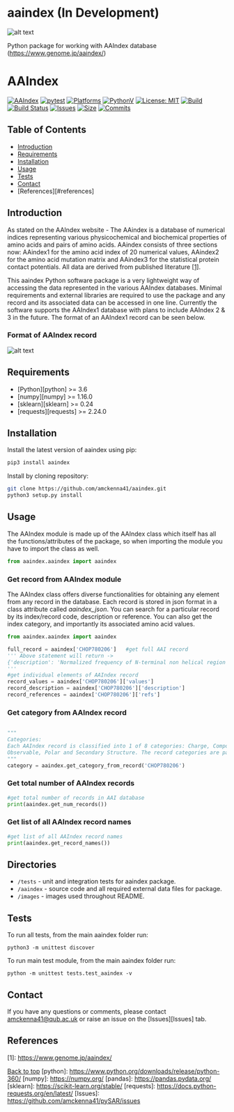 # aaindex (In Development)
![alt text](https://raw.githubusercontent.com/amckenna41/aaindex/main/images/aaindex_logo.png)

Python package for working with AAIndex database (https://www.genome.jp/aaindex/)

# AAIndex <a name="TOP"></a>
[![AAIndex](https://img.shields.io/pypi/v/aaindex)](https://pypi.org/project/aaindex/)
[![pytest](https://github.com/amckenna41/pySAR/workflows/Building%20and%20Testing%20%F0%9F%90%8D/badge.svg)](https://github.com/amckenna41/pySAR/actions?query=workflowBuilding%20and%20Testing%20%F0%9F%90%8D)
[![Platforms](https://img.shields.io/badge/platforms-linux%2C%20macOS%2C%20Windows-green)](https://pypi.org/project/aaindex/)
[![PythonV](https://img.shields.io/pypi/pyversions/pySAR?logo=2)](https://pypi.org/project/aaindex/)
[![License: MIT](https://img.shields.io/badge/License-MIT-red.svg)](https://opensource.org/licenses/MIT)
[![Build](https://img.shields.io/github/workflow/status/amckenna41/pySAR/Deploy%20to%20PyPI%20%F0%9F%93%A6)](https://github.com/amckenna41/pySAR/actions)
[![Build Status](https://travis-ci.com/amckenna41/aaindex.svg?branch=main)](https://travis-ci.com/amckenna41/aaindex)
[![Issues](https://img.shields.io/github/issues/amckenna41/aaindex)](https://github.com/amckenna41/aaindex/issues)
[![Size](https://img.shields.io/github/repo-size/amckenna41/aaindex)](https://github.com/amckenna41/aaindex)
[![Commits](https://img.shields.io/github/commit-activity/w/amckenna41/aaindex)](https://github.com/amckenna41/aaindex)

Table of Contents
-----------------

  * [Introduction](#introduction)
  * [Requirements](#requirements)
  * [Installation](#installation)
  * [Usage](#usage)
  * [Tests](#tests)
  * [Contact](#contact)
  * [References][#references]

Introduction
------------
As stated on the AAIndex website - The AAindex is a database of numerical indices representing various physicochemical and biochemical properties of amino acids and pairs of amino acids. AAindex consists of three sections now: AAindex1 for the amino acid index of 20 numerical values, AAindex2 for the amino acid mutation matrix and AAindex3 for the statistical protein contact potentials. All data are derived from published literature [[1]](#references). 

This aaindex Python software package is a very lightweight way of accessing the data represented in the various AAIndex databases. Minimal requirements and external libraries are required to use the package and any record and its associated data can be accessed in one line. Currently the software supports the AAIndex1 database with plans to include AAIndex 2 & 3 in the future. The format of an AAIndex1 record can be seen below.
### Format of AAIndex record
![alt text](https://raw.githubusercontent.com/amckenna41/aaindex/main/images/aaindex_example.png)

Requirements
------------
* [Python][python] >= 3.6
* [numpy][numpy] >= 1.16.0
* [sklearn][sklearn] >= 0.24
* [requests][requests] >= 2.24.0

Installation
-----------------
Install the latest version of aaindex using pip:

```bash
pip3 install aaindex
```

Install by cloning repository:

```bash
git clone https://github.com/amckenna41/aaindex.git
python3 setup.py install
```
Usage
-----

The AAIndex module is made up of the AAIndex class which itself has all the functions/attributes of the package, so when importing the module you have to import the class as well.

```python
from aaindex.aaindex import aaindex

```

### Get record from AAIndex module
The AAIndex class offers diverse functionalities for obtaining any element from any record in the database. Each record is stored in json format in a class attribute called <em>aaindex_json</em>. You can search for a particular record by its index/record code, description or reference. You can also get the index category, and importantly its associated amino acid values.

```python
from aaindex.aaindex import aaindex

full_record = aaindex['CHOP780206']   #get full AAI record
''' Above statement will return -> 
{'description': 'Normalized frequency of N-terminal non helical region (Chou-Fasman, 1978b)', 'notes': '', 'refs': "Chou, P.Y. and Fasman, G.D. 'Prediction of the secondary structure of proteins from their amino acid sequence' Adv. Enzymol. 47, 45-148 (1978); Kawashima, S. and Kanehisa, M.                     'AAindex: amino acid index database.'  Nucleic Acids Res. 28, 374 (2000).", 'values': {'-': 0, 'A': 0.7, 'C': 0.65, 'D': 0.98, 'E': 1.04, 'F': 0.93, 'G': 1.41, 'H': 1.22, 'I': 0.78, 'K': 1.01, 'L': 0.85, 'M': 0.83, 'N': 1.42, 'P': 1.1, 'Q': 0.75, 'R': 0.34, 'S': 1.55, 'T': 1.09, 'V': 0.75, 'W': 0.62, 'Y': 0.99}}
'''
#get individual elements of AAIndex record
record_values = aaindex['CHOP780206']['values']
record_description = aaindex['CHOP780206']['description']
record_references = aaindex['CHOP780206']['refs']

```
### Get category from AAIndex record 
```python

"""
Categories: 
Each AAIndex record is classified into 1 of 8 categories: Charge, Composition, Flexibility, Geometry, Hydrophobic, Meta, 
Observable, Polar and Secondary Structure. The record categories are parsed from the aaindex_categories.txt file and can be accessed for each record via the get_category_from_record() function.
"""
category = aaindex.get_category_from_record('CHOP780206')

```

### Get total number of AAIndex records
```python
#get total number of records in AAI database
print(aaindex.get_num_records())

```

### Get list of all AAIndex record names
```python
#get list of all AAIndex record names
print(aaindex.get_record_names())

```

Directories
-----------
* `/tests` - unit and integration tests for aaindex package.
* `/aaindex` - source code and all required external data files for package.
* `/images` - images used throughout README.

Tests
-----
To run all tests, from the main aaindex folder run:
```
python3 -m unittest discover
```

To run main test module, from the main aaindex folder run:
```
python -m unittest tests.test_aaindex -v
```

Contact
-------
If you have any questions or comments, please contact amckenna41@qub.ac.uk or raise an issue on the [Issues][Issues] tab.

References
----------
\[1\]: https://www.genome.jp/aaindex/

[Back to top](#TOP)
[python]: https://www.python.org/downloads/release/python-360/
[numpy]: https://numpy.org/
[pandas]: https://pandas.pydata.org/
[sklearn]: https://scikit-learn.org/stable/
[requests]: https://docs.python-requests.org/en/latest/
[Issues]: https://github.com/amckenna41/pySAR/issues

